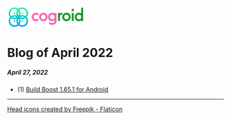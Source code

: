 [![cogroid.com](https://github.com/cogroid/resources/raw/main/images/banner/cogroid-48.png)](https://cogroid.com)

# Blog of April 2022

##### April 27, 2022

* (1) [Build Boost 1.65.1 for Android](https://github.com/cogroid/blog/tree/main/2022/04/27/build-boost-1.65.1-for-android)

---
[Head icons created by Freepik - Flaticon](https://www.flaticon.com/free-icons/head)
